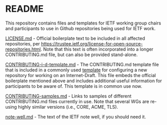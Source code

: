 # README

This repository contains files and templates for IETF working group chairs and participants to use in Github repositories being used for IETF work.

[LICENSE.md](https://github.com/ietf/repo-files/blob/master/LICENSE.md) - Official boilerplate text to be included in all affected repositories, per https://trustee.ietf.org/license-for-open-source-repositories.html. Note that this text is often incorporated into a longer CONTRIBUTING.md file, but can also be provided stand-alone.

[CONTRIBUTING-i-d-template.md](https://github.com/ietf/repo-files/blob/master/CONTRIBUTING-i-d-template.md) - The CONTRIBUTING.md template file that is included in a commonly used [template](https://github.com/martinthomson/i-d-template) for configuring a new repository for working on an Internet-Draft. This file embeds the official boilerplate mentioned above and includes additional useful information for participants to be aware of. This template is in common use now.

[CONTRIBUTING-samples.md](https://github.com/ietf/repo-files/blob/master/CONTRIBUTING-samples.md) - Links to samples of different CONTRIBUTING.md files currently in use. Note that several WGs are re-using highly similar versions (i.e., CORE, ACME, TLS).

[note-well.md](https://github.com/ietf/repo-files/blob/master/note-well.md) - The text of the IETF note well, if you should need it.


